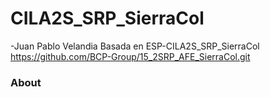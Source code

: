 CILA2S_SRP_SierraCol
===================================
-Juan Pablo Velandia
Basada en ESP-CILA2S_SRP_SierraCol
https://github.com/BCP-Group/15_2SRP_AFE_SierraCol.git

### About